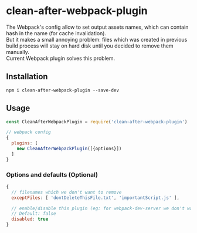 # clean-after-webpack-plugin
The Webpack's config allow to set output assets names, which can contain hash in the name (for cache invalidation).<br />
But it makes a small annoying problem: files which was created in previous build process will stay on hard disk until you decided to remove them manually.<br />
Current Webpack plugin solves this problem.

## Installation
```
npm i clean-after-webpack-plugin --save-dev
```

## Usage
```js
const CleanAfterWebpackPlugin = require('clean-after-webpack-plugin')

// webpack config
{
  plugins: [
    new CleanAfterWebpackPlugin([{options}])
  ]
}
```


### Options and defaults (Optional)
```js
{
  // filenames which we don't want to remove
  exceptFiles: [ 'dontDeleteThisFile.txt', 'importantScript.js' ],

  // enable/disable this plugin (eg: for webpack-dev-server we don't want to remove files from build foder)
  // Default: false
  disabled: true
}
```
